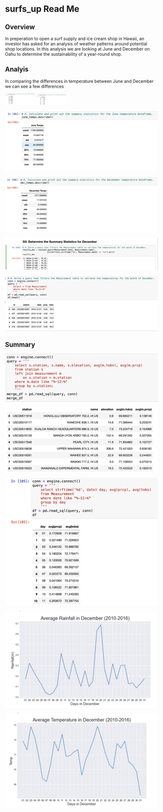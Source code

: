 # surfs_up Read Me

## Overview

In preperation to open a surf supply and ice cream shop in Hawaii, an investor has asked for an analysis of weather patterns around potential shop locations. In this analysis we are looking at June and December on Oahu to determine the sustainability of a year-round shop.

## Analyis

In comparing the differences in temperature between June and December we can see a few differences

<p float="left">
  <img src="https://github.com/Olibabba/surfs_up/blob/main/resources/june_summary_stats.png" width="100" />
  <img src="https://github.com/Olibabba/surfs_up/blob/main/resources/dec_summary_stats.png" width="100" /> 
</p>

![June Stats](https://github.com/Olibabba/surfs_up/blob/main/resources/june_summary_stats.png)

![December Stats](https://github.com/Olibabba/surfs_up/blob/main/resources/dec_summary_stats.png)


![Pythonic Query](https://github.com/Olibabba/surfs_up/blob/main/resources/Pythonic_query_dec.png)

![SQL Query](https://github.com/Olibabba/surfs_up/blob/main/resources/SQL_query_dec.png)

## Summary

![Stats by Station](https://github.com/Olibabba/surfs_up/blob/main/resources/stats_by_station.png)

![Stats by Day](https://github.com/Olibabba/surfs_up/blob/main/resources/stats_by_day.png)

![Avg Daily Rain in December](https://github.com/Olibabba/surfs_up/blob/main/resources/avg_rain_dec.png)

![Avg Daily Temp in December](https://github.com/Olibabba/surfs_up/blob/main/resources/avg_temp_dec.png)